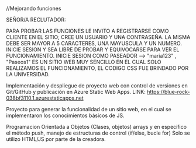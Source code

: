 //Mejorando funciones

SEÑOR/A RECLUTADOR:

PARA PROBAR LAS FUNCIONES LE INVITO A REGISTRARSE COMO CLIENTE EN EL SITIO; CREE UN USUARIO Y UNA CONTRASEÑA. LA MISMA DEBE SER MAYOR A 5 CARACTERES, UNA MAYUSCULA Y UN NUMERO. INICIE SESION Y SEA LIBRE DE PROBAR Y EQUIVOCARSE PARA VER EL FUNCIONAMIENTO.
INICIE SESION COMO PASEADOR --> "maria123" , "Paseos1"
ES UN SITIO WEB MUY SENCILLO EN EL CUAL SOLO REALIZAMOS EL FUNCIONAMIENTO, EL CODIGO CSS FUE BRINDADO POR LA UNIVERSIDAD.

Implementación y despliegue de proyecto web con control de versiones en Git/GitHub y publicación en Azure Static Web Apps.
LINK: https://blue-rock-038bf3110.1.azurestaticapps.net

Proyecto para generar la funcionalidad de un sitio
web, en el cual se implementaron los conocimientos
básicos de JS.

Programacion Orientada a Objetos (Clases, objetos)
arrays y en especifico el método push, manejo de
estructuras de control (if/else, bucle for)
Solo se utilizo HTML/JS por parte de la creadora.
